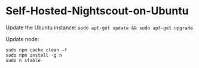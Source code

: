 # Self-Hosted-Nightscout-on-Ubuntu

Update the Ubuntu instance:
`sudo apt-get update && sudo apt-get upgrade`

Update node:
```
sudo npm cache clean -f
sudo npm install -g n
sudo n stable
```
